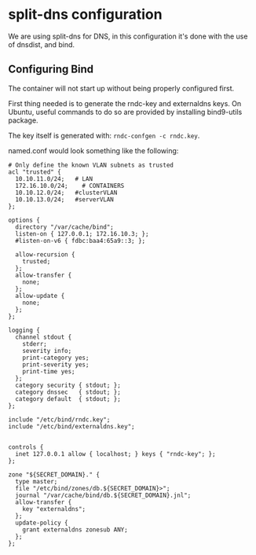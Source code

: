 # split-dns configuration

We are using split-dns for DNS, in this configuration it's done with the use of dnsdist, and bind.


## Configuring Bind

The container will not start up without being properly configured first.

First thing needed is to generate the rndc-key and externaldns keys.
On Ubuntu, useful commands to do so are provided by installing bind9-utils package.

The key itself is generated with: `rndc-confgen -c rndc.key`.



named.conf would look something like the following:
```
# Only define the known VLAN subnets as trusted
acl "trusted" {
  10.10.11.0/24;   # LAN
  172.16.10.0/24;    # CONTAINERS
  10.10.12.0/24;   #clusterVLAN
  10.10.13.0/24;   #serverVLAN
};

options {
  directory "/var/cache/bind";
  listen-on { 127.0.0.1; 172.16.10.3; };
  #listen-on-v6 { fdbc:baa4:65a9::3; };

  allow-recursion {
    trusted;
  };
  allow-transfer {
    none;
  };
  allow-update {
    none;
  };
};

logging {
  channel stdout {
    stderr;
    severity info;
    print-category yes;
    print-severity yes;
    print-time yes;
  };
  category security { stdout; };
  category dnssec   { stdout; };
  category default  { stdout; };
};

include "/etc/bind/rndc.key";
include "/etc/bind/externaldns.key";


controls {
  inet 127.0.0.1 allow { localhost; } keys { "rndc-key"; };
};

zone "${SECRET_DOMAIN}." {
  type master;
  file "/etc/bind/zones/db.${SECRET_DOMAIN}>";
  journal "/var/cache/bind/db.${SECRET_DOMAIN}.jnl";
  allow-transfer {
    key "externaldns";
  };
  update-policy {
    grant externaldns zonesub ANY;
  };
};
```

